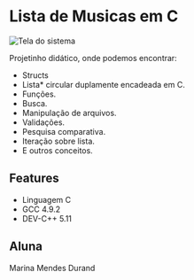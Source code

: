 # Lista de Musicas em C


![Tela do sistema](https://blogger.googleusercontent.com/img/b/R29vZ2xl/AVvXsEjdtKD9abz7VkKx_yvt7GsdN8Mm7aoIOO_Q6ZC_6q0R61EsiT0QQHHSfQ5saRxU9ur5q5nZg8t2i7Vgy_e2LkbU2hR3VX49DjY8ALRUoF0bo4PeqpCM-aRpuJxOXl0WDWu7ADx2JkCSYpQhuMMdAN2WO1kLH8xxlzhMO6sLeeioOwF_TqIFGTeHVK-DUjNB/s498/Screenshot_6.png)


Projetinho didático, onde podemos encontrar:

- Structs
- Lista* circular duplamente encadeada em C.
- Funções.
- Busca.
- Manipulação de arquivos.
- Validações.
- Pesquisa comparativa.
- Iteração sobre lista.
- E outros conceitos.

## Features
- Linguagem C
- GCC 4.9.2
- DEV-C++ 5.11
## Aluna
Marina Mendes Durand 
